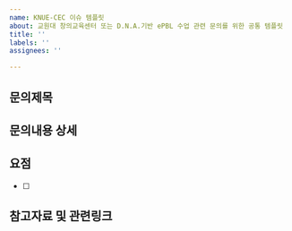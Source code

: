 ```yaml
---
name: KNUE-CEC 이슈 템플릿
about: 교원대 창의교육센터 또는 D.N.A.기반 ePBL 수업 관련 문의를 위한 공통 템플릿
title: ''
labels: ''
assignees: ''

---
```


## 문의제목
>

## 문의내용 상세
>

## 요점
 - [ ]

## 참고자료 및 관련링크
